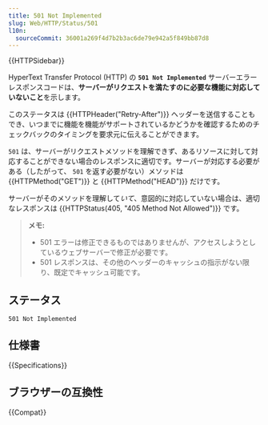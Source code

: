 ```yaml
---
title: 501 Not Implemented
slug: Web/HTTP/Status/501
l10n:
  sourceCommit: 36001a269f4d7b2b3ac6de79e942a5f849bb87d8
---
```


{{HTTPSidebar}}

HyperText Transfer Protocol (HTTP) の **`501 Not Implemented`** サーバーエラーレスポンスコードは、**サーバーがリクエストを満たすのに必要な機能に対応していないこと**を示します。

このステータスは {{HTTPHeader("Retry-After")}} ヘッダーを送信することもでき、いつまでに機能を機能がサポートされているかどうかを確認するためのチェックバックのタイミングを要求元に伝えることができます。

`501` は、サーバーがリクエストメソッドを理解できず、あるリソースに対して対応することができない場合のレスポンスに適切です。サーバーが対応する必要がある（したがって、 `501` を返す必要がない）メソッドは {{HTTPMethod("GET")}} と {{HTTPMethod("HEAD")}} だけです。

サーバーがそのメソッドを理解して*いて*、意図的に対応していない場合は、適切なレスポンスは {{HTTPStatus(405, "405 Method Not Allowed")}} です。

> **メモ:**
>
> - 501 エラーは修正できるものではありませんが、アクセスしようとしているウェブサーバーで修正が必要です。
> - 501 レスポンスは、その他のヘッダーのキャッシュの指示がない限り、既定でキャッシュ可能です。

## ステータス

```
501 Not Implemented
```

## 仕様書

{{Specifications}}

## ブラウザーの互換性

{{Compat}}
